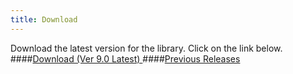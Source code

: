 ```yaml
---
title: Download
---
```

Download the latest version for the library. Click on the link below.
<br>
####[Download (Ver 9.0 Latest) <i class="fa fa-download"></i>](https://github.com/ketai/library/tree/master/Downloads)
####[Previous Releases <i class="fa fa-download"></i>](https://github.com/ketai/library/tree/master/Downloads)